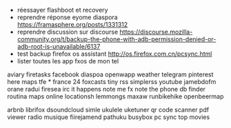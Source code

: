 - réessayer flashboot et recovery
- reprendre réponse eyome diaspora 
https://framasphere.org/posts/1331312
- reprendre discussion sur discourse 
https://discourse.mozilla-community.org/t/backup-the-phone-with-adb-permission-denied-or-adb-root-is-unavailable/6137
- test backup firefox os assistant 
http://os.firefox.com.cn/pcsync.html
- lister toutes les app fxos de mon tel

aviary
firetasks
facebook
diaspoa
openwapp
weather
telegram
pinterest
here maps
tfe *
france 24
foxcasts
tiny rss 
simplerss
youtube
jamebdofm
orane radui
firesea irc
it happens
note me
fx note
the phone db
finder
routina
maps online
locationsh
lemmongs
maxaw
runbikehike
openbeermap

arbnb
librifox
dsoundcloud
simle ukulele
uketuner
qr code scanner
pdf viewer
radio musique
fiirejamend
pathuku
busybox
pc sync
top movies
